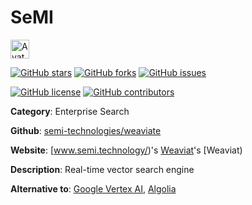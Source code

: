 
# SeMI 

<a href="https://www.semi.technology/)'s [Weaviat"><img src="https://icons.duckduckgo.com/ip3/www.semi.technology/)'s [Weaviat.ico" alt="Avatar" width="30" height="30" /></a>

[![GitHub stars](https://img.shields.io/github/stars/semi-technologies/weaviate.svg?style=social&label=Star&maxAge=2592000)](https://GitHub.com/semi-technologies/weaviate/stargazers/) [![GitHub forks](https://img.shields.io/github/forks/semi-technologies/weaviate.svg?style=social&label=Fork&maxAge=2592000)](https://GitHub.com/semi-technologies/weaviate/network/) [![GitHub issues](https://img.shields.io/github/issues/semi-technologies/weaviate.svg)](https://GitHub.com/Nsemi-technologies/weaviate/issues/)

[![GitHub license](https://img.shields.io/github/license/semi-technologies/weaviate.svg)](https://github.com/semi-technologies/weaviate/blob/master/LICENSE) [![GitHub contributors](https://img.shields.io/github/contributors/semi-technologies/weaviate.svg)](https://GitHub.com/semi-technologies/weaviate/graphs/contributors/) 

**Category**: Enterprise Search

**Github**: [semi-technologies/weaviate](https://github.com/semi-technologies/weaviate)

**Website**: [www.semi.technology/)'s [Weaviat](https://www.semi.technology/)'s [Weaviat)

**Description**:
Real-time vector search engine

**Alternative to**: [Google Vertex AI](https://cloud.google.com/vertex-ai), [Algolia](https://www.algolia.com/)

